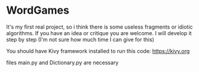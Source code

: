 # WordGames
It's my first real project, so i think there is some useless fragments or idiotic algorithms. If you have an idea or critique you are welcome. I will develop it step by step (I'm not sure how much time I can give for this)

You should have Kivy framework installed to run this code: https://kivy.org

files main.py and Dictionary.py are necessary
